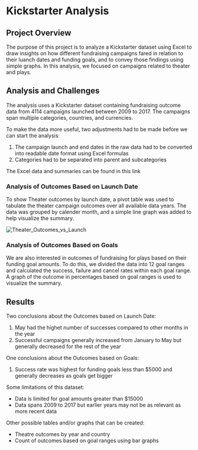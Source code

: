 # Kickstarter Analysis

## Project Overview

The purpose of this project is to analyze a Kickstarter dataset using Excel to draw insights on how different fundraising campaigns fared in relation to their luanch dates and funding goals, and to convey those findings using simple graphs. In this analysis, we focused on campaigns related to theater and plays.

## Analysis and Challenges
The analysis uses a Kickstarter dataset containing fundraising outcome data from 4114 campaigns launched between 2009 to 2017. The campaigns span multiple  categories, countries, and currencies.

To make the data more useful, two adjustments had to be made before we can start the analysis:
1. The campaign launch and end dates in the raw data had to be converted into readable date format using Excel formulas
2. Categories had to be separated into parent and subcategories

The Excel data and summaries can be found in this link [](url)

### Analysis of Outcomes Based on Launch Date
To show Theater outcomes by launch date, a pivot table was used to tabulate the theater campaign outcomes over all available data years. The data was grouped by calender month, and a simple line graph was added to help visualize the summary.

![Theater_Outcomes_vs_Launch](/assets/images/Theater_Outcomes_vs_Launch.png)

### Analysis of Outcomes Based on Goals
We are also interested in outcomes of fundraising for plays based on their funding goal amounts. To do this, we divided the data into 12 goal ranges and calculated the success, failure and cancel rates within each goal range. A graph of the outcome in percentages based on goal ranges is used to visualize the summary.


## Results
Two conclusions about the Outcomes based on Launch Date:
1. May had the highet number of successes compared to other months in the year
2. Successful campaigns generally increased from January to May but generally decreased for the rest of the year

One conclusions about the Outcomes based on Goals:
1. Success rate was highest for funding goals less than $5000 and generally decreases as goals get bigger

Some limitations of this dataset:
- Data is limited for goal amounts greater than $15000 
- Data spans 2009 to 2017 but earlier years may not be as relevant as more recent data

Other possible tables and/or graphs that can be created:
- Theatre outcomes by year and country
- Count of outcomes based on goal ranges using bar graphs
